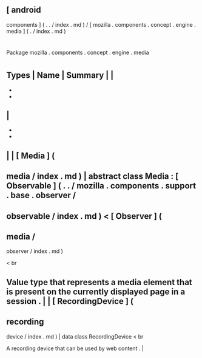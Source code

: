 [
android
-
components
]
(
.
.
/
index
.
md
)
/
[
mozilla
.
components
.
concept
.
engine
.
media
]
(
.
/
index
.
md
)
#
#
Package
mozilla
.
components
.
concept
.
engine
.
media
#
#
#
Types
|
Name
|
Summary
|
|
-
-
-
|
-
-
-
|
|
[
Media
]
(
-
media
/
index
.
md
)
|
abstract
class
Media
:
[
Observable
]
(
.
.
/
mozilla
.
components
.
support
.
base
.
observer
/
-
observable
/
index
.
md
)
<
[
Observer
]
(
-
media
/
-
observer
/
index
.
md
)
>
<
br
>
Value
type
that
represents
a
media
element
that
is
present
on
the
currently
displayed
page
in
a
session
.
|
|
[
RecordingDevice
]
(
-
recording
-
device
/
index
.
md
)
|
data
class
RecordingDevice
<
br
>
A
recording
device
that
can
be
used
by
web
content
.
|
